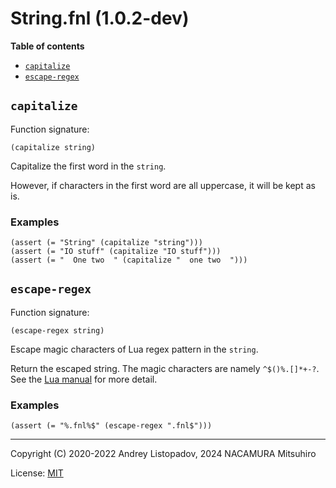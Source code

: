 # String.fnl (1.0.2-dev)

**Table of contents**

- [`capitalize`](#capitalize)
- [`escape-regex`](#escape-regex)

## `capitalize`
Function signature:

```
(capitalize string)
```

Capitalize the first word in the `string`.

However, if characters in the first word are all uppercase, it will be kept
as is.

### Examples

```fennel
(assert (= "String" (capitalize "string")))
(assert (= "IO stuff" (capitalize "IO stuff")))
(assert (= "  One two  " (capitalize "  one two  ")))
```

## `escape-regex`
Function signature:

```
(escape-regex string)
```

Escape magic characters of Lua regex pattern in the `string`.

Return the escaped string.
The magic characters are namely `^$()%.[]*+-?`.
See the [Lua manual][1] for more detail.

[1]: https://www.lua.org/manual/5.4/manual.html#6.4.1

### Examples

```fennel
(assert (= "%.fnl%$" (escape-regex ".fnl$")))
```


---

Copyright (C) 2020-2022 Andrey Listopadov, 2024 NACAMURA Mitsuhiro

License: [MIT](https://git.sr.ht/~m15a/fnldoc/tree/main/item/LICENSE)


<!-- Generated with Fnldoc 1.0.2-dev
     https://sr.ht/~m15a/fnldoc/ -->

